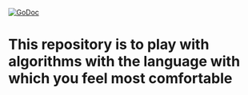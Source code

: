 [![GoDoc](https://godoc.org/github.com/emirpasic/gods?status.svg)](https://godoc.org/github.com/emirpasic/gods)
# This repository is to play with algorithms with the language with which you feel most comfortable
